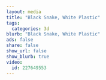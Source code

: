 ```yaml
---
layout: media
title: "Black Snake, White Plastic"
tags:
  categories: 3d
blurb: "Black Snake, White Plastic"
ads: false
share: false
show_url: false
show_blurb: true
video:
  id: 227649553
---
```

